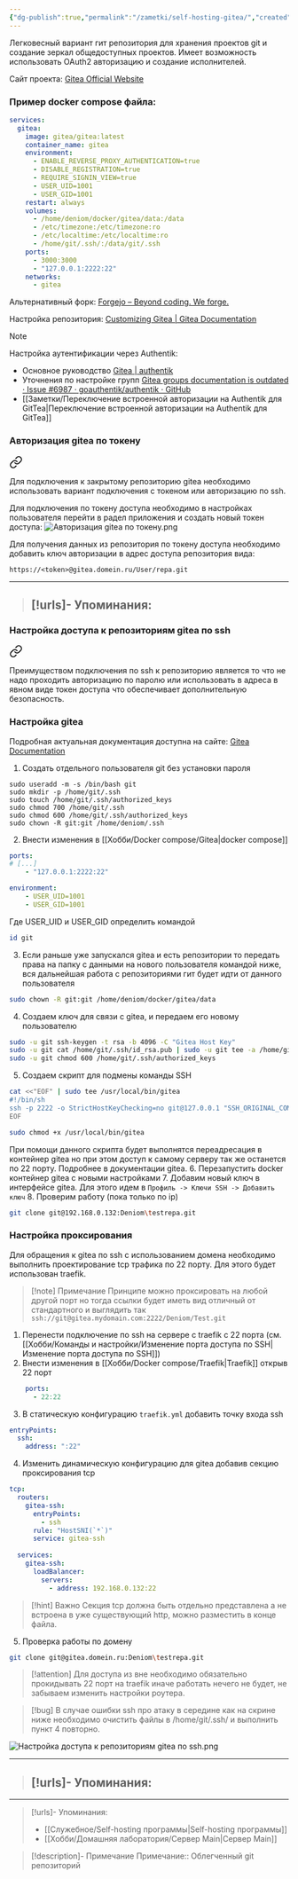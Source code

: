 ```yaml
---
{"dg-publish":true,"permalink":"/zametki/self-hosting-gitea/","created":"2024-08-12 00:06","updated":"2025-05-05T18:29:51+03:00"}
---
```


Легковесный вариант гит репозитория для хранения проектов git и создание зеркал общедоступных проектов. Имеет возможность использовать OAuth2 авторизацию и создание исполнителей.

Сайт проекта: [Gitea Official Website](https://about.gitea.com/)

### Пример docker compose файла:

<div class="transclusion internal-embed is-loaded"><div class="markdown-embed">





```yaml
services:
  gitea:
    image: gitea/gitea:latest
    container_name: gitea
    environment:
      - ENABLE_REVERSE_PROXY_AUTHENTICATION=true
      - DISABLE_REGISTRATION=true
      - REQUIRE_SIGNIN_VIEW=true
      - USER_UID=1001
      - USER_GID=1001
    restart: always
    volumes:
      - /home/deniom/docker/gitea/data:/data
      - /etc/timezone:/etc/timezone:ro
      - /etc/localtime:/etc/localtime:ro
      - /home/git/.ssh/:/data/git/.ssh
    ports:
      - 3000:3000
      - "127.0.0.1:2222:22"
    networks:
      - gitea
```

</div></div>


Альтернативный форк: [Forgejo – Beyond coding. We forge.](https://forgejo.org/)

Настройка репозитория: [Customizing Gitea | Gitea Documentation](https://docs.gitea.com/administration/customizing-gitea)

> [!note]
>Настройка аутентификации через Authentik:
>- Основное руководство [Gitea | authentik](https://docs.goauthentik.io/integrations/services/gitea/)
>- Уточнения по настройке групп [Gitea groups documentation is outdated · Issue #6987 · goauthentik/authentik · GitHub](https://github.com/goauthentik/authentik/issues/6987)
>- [[Заметки/Переключение встроенной авторизации на Authentik для GitTea\|Переключение встроенной авторизации на Authentik для GitTea]]

### Авторизация gitea по токену

<div class="transclusion internal-embed is-loaded"><a class="markdown-embed-link" href="/zametki/avtorizacziya-gitea-po-tokenu/" aria-label="Open link"><svg xmlns="http://www.w3.org/2000/svg" width="24" height="24" viewBox="0 0 24 24" fill="none" stroke="currentColor" stroke-width="2" stroke-linecap="round" stroke-linejoin="round" class="svg-icon lucide-link"><path d="M10 13a5 5 0 0 0 7.54.54l3-3a5 5 0 0 0-7.07-7.07l-1.72 1.71"></path><path d="M14 11a5 5 0 0 0-7.54-.54l-3 3a5 5 0 0 0 7.07 7.07l1.71-1.71"></path></svg></a><div class="markdown-embed">




Для подключения к закрытому репозиторию gitea необходимо использовать вариант подключения с токеном или авторизацию по ssh.

Для подключения по токену доступа необходимо в настройках пользователя перейти в радел приложения и создать новый токен доступа:
![Авторизация gitea по токену.png](/img/user/%D0%98%D1%81%D1%85%D0%BE%D0%B4%D0%BD%D0%B8%D0%BA%D0%B8/%D0%90%D0%B2%D1%82%D0%BE%D1%80%D0%B8%D0%B7%D0%B0%D1%86%D0%B8%D1%8F%20gitea%20%D0%BF%D0%BE%20%D1%82%D0%BE%D0%BA%D0%B5%D0%BD%D1%83.png)

Для получения данных из репозитория по токену доступа необходимо добавить ключ авторизации в адрес доступа репозитория вида:

```
https://<token>@gitea.domein.ru/User/repa.git
```

---
> [!urls]- Упоминания:
> - 

</div></div>


### Настройка доступа к репозиториям gitea по ssh

<div class="transclusion internal-embed is-loaded"><a class="markdown-embed-link" href="/zametki/nastrojka-dostupa-k-repozitoriyam-gitea-po-ssh/" aria-label="Open link"><svg xmlns="http://www.w3.org/2000/svg" width="24" height="24" viewBox="0 0 24 24" fill="none" stroke="currentColor" stroke-width="2" stroke-linecap="round" stroke-linejoin="round" class="svg-icon lucide-link"><path d="M10 13a5 5 0 0 0 7.54.54l3-3a5 5 0 0 0-7.07-7.07l-1.72 1.71"></path><path d="M14 11a5 5 0 0 0-7.54-.54l-3 3a5 5 0 0 0 7.07 7.07l1.71-1.71"></path></svg></a><div class="markdown-embed">




Преимуществом подключения по ssh к репозиторию является то что не надо проходить авторизацию по паролю или использовать в адреса в явном виде токен доступа что обеспечивает дополнительную безопасность.

### Настройка gitea

Подробная актуальная документация доступна на сайте: [Gitea Documentation](https://docs.gitea.com/next/installation/install-with-docker#understanding-ssh-access-to-gitea-without-passthrough)

1. Создать отдельного пользователя git без установки пароля
```shell
sudo useradd -m -s /bin/bash git
sudo mkdir -p /home/git/.ssh
sudo touch /home/git/.ssh/authorized_keys
sudo chmod 700 /home/git/.ssh
sudo chmod 600 /home/git/.ssh/authorized_keys
sudo chown -R git:git /home/deniom/.ssh
```
2. Внести изменения в [[Хобби/Docker compose/Gitea\|docker compose]]
```yaml
ports:  
# [...]  
	- "127.0.0.1:2222:22"

environment:  
	- USER_UID=1001  
	- USER_GID=1001
```
Где USER_UID и USER_GID определить командой
```sh
id git
```
3. Если раньше уже запускался gitea и есть репозитории то передать права на папку с данными на нового пользователя командой ниже, вся дальнейшая работа с репозиториями гит будет идти от данного пользователя
```sh
sudo chown -R git:git /home/deniom/docker/gitea/data
```
4. Создаем ключ для связи с gitea, и передаем его новому пользователю
```sh
sudo -u git ssh-keygen -t rsa -b 4096 -C "Gitea Host Key"
sudo -u git cat /home/git/.ssh/id_rsa.pub | sudo -u git tee -a /home/git/.ssh/authorized_keys  
sudo -u git chmod 600 /home/git/.ssh/authorized_keys
```
5. Создаем скрипт для подмены команды SSH
```sh
cat <<"EOF" | sudo tee /usr/local/bin/gitea
#!/bin/sh
ssh -p 2222 -o StrictHostKeyChecking=no git@127.0.0.1 "SSH_ORIGINAL_COMMAND=\"$SSH_ORIGINAL_COMMAND\" $0 $@"
EOF
```
```sh
sudo chmod +x /usr/local/bin/gitea
```
При помощи данного скрипта будет выполнятся переадресация в контейнер gitea но при этом доступ к самому серверу так же останется по 22 порту. Подробнее в документации gitea.
6. Перезапустить docker контейнер gitea с новыми настройками
7. Добавим новый ключ в интерфейсе gitea. Для этого идем в `Профиль -> Ключи SSH -> Добавить ключ`
8. Проверим работу (пока только по ip)
```sh
git clone git@192.168.0.132:Deniom\testrepa.git
```

### Настройка проксирования

Для обращения к gitea по ssh с использованием домена необходимо выполнить проектирование tcp трафика по 22 порту. Для этого будет использован traefik.

> [!note] Примечание
> Принципе можно проксировать на любой другой порт но тогда ссылки будет иметь вид отличный от стандартного и выглядить так `ssh://git@gitea.mydomain.com:2222/Deniom/Test.git`

1. Перенести подключение по ssh на сервере с traefik с 22 порта (см. [[Хобби/Команды и настройки/Изменение порта доступа по SSH\|Изменение порта доступа по SSH]])
2. Внести изменения в [[Хобби/Docker compose/Traefik\|Traefik]] открыв 22 порт
```yml
    ports:
      - 22:22
```
3. В статическую конфигурацию `traefik.yml` добавить точку входа ssh
```yml
entryPoints:
  ssh:
    address: ":22"
```
4. Изменить динамическую конфигурацию для gitea добавив секцию проксирования tcp
```yml
tcp:
  routers:
    gitea-ssh:
      entryPoints:
        - ssh
      rule: "HostSNI(`*`)"
      service: gitea-ssh
  
  services:
    gitea-ssh:
      loadBalancer:
        servers:
          - address: 192.168.0.132:22
```

> [!hint] Важно
> Секция tcp должна быть отдельно представлена а не встроена в уже существующий http, можно разместить в конце файла.

5. Проверка работы по домену
```sh
git clone git@gitea.domein.ru:Deniom\testrepa.git
```

> [!attention]
> Для доступа из вне необходимо обязательно прокидывать 22 порт на traefik иначе работать нечего не будет, не забываем изменить настройки роутера.

> [!bug]
> В случае ошибки ssh про атаку в середине как на скрине ниже необходимо очистить файлы в /home/git/.ssh/ и выполнить пункт 4 повторно.

![Настройка доступа к репозиториям gitea по ssh.png](/img/user/%D0%98%D1%81%D1%85%D0%BE%D0%B4%D0%BD%D0%B8%D0%BA%D0%B8/%D0%9D%D0%B0%D1%81%D1%82%D1%80%D0%BE%D0%B9%D0%BA%D0%B0%20%D0%B4%D0%BE%D1%81%D1%82%D1%83%D0%BF%D0%B0%20%D0%BA%20%D1%80%D0%B5%D0%BF%D0%BE%D0%B7%D0%B8%D1%82%D0%BE%D1%80%D0%B8%D1%8F%D0%BC%20gitea%20%D0%BF%D0%BE%20ssh.png)

---
> [!urls]- Упоминания:
> - 

</div></div>


---
> [!urls]- Упоминания:
> - [[Служебное/Self-hosting программы\|Self-hosting программы]]
> - [[Хобби/Домашняя лаборатория/Сервер Main\|Сервер Main]]

> [!description]- Примечание
> Примечание:: Облегченный git репозиторий